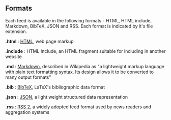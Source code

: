 
## Formats

Each feed is available in the following formats - HTML, HTML include, Markdown, BibTeX, JSON and RSS. Each format is indicated by it's file extension.

**.html**
: [HTML](https://en.wikipedia.org/wiki/HTML), web page markup

**.include**
: HTML Include, an HTML fragment suitable for including in another website

**.md**
: [Markdown](https://en.wikipedia.org/wiki/Markdown), described in Wikipedia as "a lightweight markup language with plain text formatting syntax. Its design allows it to be converted to many output formats"

**.bib**
: [BibTeX](https://en.wikipedia.org/wiki/BibTeX), LaTeX's bibliographic data format

**.json**
: [JSON](http://json.org), a light weight structured data representation

**.rss**
:  [RSS 2](http://cyber.harvard.edu/rss/rss.html), a widely adopted feed format used by news readers and aggregation systems

